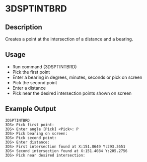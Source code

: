 # 3DSPTINTBRD

## Description

Creates a point at the intersection of a distance and a bearing.

## Usage

* Run command (3DSPTINTBRD)
* Pick the first point
* Enter a bearing in degrees, minutes, seconds or pick on screen
* Pick the second point
* Enter a distance
* Pick near the desired intersection points shown on screen

## Example Output
```
3DSPTINTBRD
3DS> Pick first point:
3DS> Enter angle [Pick] <Pick>: P
3DS> Pick bearing on screen:
3DS> Pick second point:
3DS> Enter distance:
3DS> First intersection found at X:151.8649 Y:293.3651
3DS> Second intersection found at X:151.4084 Y:205.2756
3DS> Pick near desired intersection:
```
